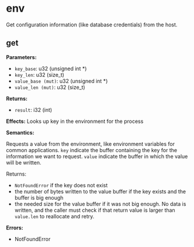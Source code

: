 # env

Get configuration information (like database credentials) from the host.

## get

**Parameters:**

- `key_base`: u32 (unsigned int *)
- `key_len`: u32 (size_t)
- `value_base (mut)`: u32 (unsigned int *)
- `value_len (mut)`: u32 (size_t)

**Returns:**

- `result`: i32 (int)

**Effects:** Looks up key in the environment for the process

**Semantics:**

Requests a value from the environment, like environment variables for
common applications. `key` indicate the buffer
containing the key for the information we want to request.
`value` indicate the buffer in which the value
will be written.

Returns:
- `NotFoundError` if the key does not exist
- the number of bytes written to the value buffer if the key exists and the buffer
  is big enough
- the needed size for the value buffer if it was not big enough. No data is written,
  and the caller must check if that return value is larger than `value.len` to
  reallocate and retry.

**Errors:**

- NotFoundError

